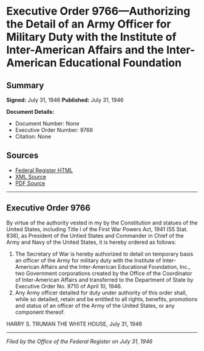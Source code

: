 # Executive Order 9766—Authorizing the Detail of an Army Officer for Military Duty with the Institute of Inter-American Affairs and the Inter-American Educational Foundation

## Summary

**Signed:** July 31, 1946
**Published:** July 31, 1946

**Document Details:**
- Document Number: None
- Executive Order Number: 9766
- Citation: None

## Sources
- [Federal Register HTML](https://www.presidency.ucsb.edu/documents/executive-order-9766-authorizing-the-detail-army-officer-for-military-duty-with-the)
- [XML Source](None)
- [PDF Source](None)

---

## Executive Order 9766

By virtue of the authority vested in my by the Constitution and statues of the United States, including Title I of the First War Powers Act, 1941 (55 Stat. 838), as President of the Untied States and Commander in Chief of the Army and Navy of the United States, it is hereby ordered as follows:
1. The Secretary of War is hereby authorized to detail on temporary basis an officer of the Army for military duty with the Institute of Inter-American Affairs and the Inter-American Educational Foundation, Inc., two Government corporations created by the Office of the Coordinator of Inter-American Affairs and transferred to the Department of State by Executive Order No. 9710 of April 10, 1946.
2. Any Army officer detailed for duty under authority of this order shall, while so detailed, retain and be entitled to all rights, benefits, promotions and status of an officer of the Army of the United States, or any component thereof.

HARRY S. TRUMAN
THE WHITE HOUSE,
July 31, 1946

---

*Filed by the Office of the Federal Register on July 31, 1946*
